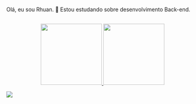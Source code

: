 Olá, eu sou Rhuan.
📘 Estou estudando sobre desenvolvimento Back-end.
##
<div align="center">
  <a href="https://github.com/RhuankKowic">
  <img height="160em" src="https://github-readme-stats.vercel.app/api?username=Rhuankowic&show_icons=true&theme=dark&include_all_commits=true&count_private=true"/>
  <img height="160em" src="https://github-readme-stats.vercel.app/api/top-langs/?username=Rhuankowic&layout=compact&langs_count=7&theme=dark"/>
</div>
  
  <a href="https://discord.gg/" target="_blank"><img src="https://img.shields.io/badge/Discord-7289DA?style=for-the-badge&logo=discord&logoColor=white" target="_blank"></a> 
</div>
